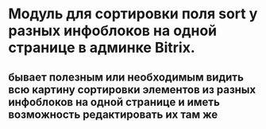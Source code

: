 # Модуль для сортировки поля sort у разных инфоблоков на одной странице в админке Bitrix.
## бывает полезным или необходимым видить всю картину сортировки элементов из разных инфоблоков на одной странице и иметь возможность редактировать их там же